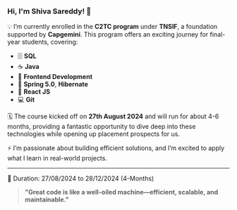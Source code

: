 ### Hi, I'm Shiva Sareddy! 👋

💡 I’m currently enrolled in the **C2TC program** under **TNSIF**, a foundation supported by **Capgemini**. This program offers an exciting journey for final-year students, covering:

- 🗄️ **SQL**
- ☕ **Java**
- 🎨 **Frontend Development**
- 🌿 **Spring 5.0**, **Hibernate**
- 🧬 **React JS**
- 💻 **Git**

🗓️ The course kicked off on **27th August 2024** and will run for about 4-6 months, providing a fantastic opportunity to dive deep into these technologies while opening up placement prospects for us. 

⚡ I’m passionate about building efficient solutions, and I’m excited to apply what I learn in real-world projects.

---

📅 Duration: 27/08/2024 to 28/12/2024 (4-Months)

> **"Great code is like a well-oiled machine—efficient, scalable, and maintainable."**
